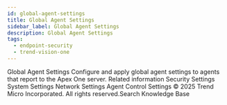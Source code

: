 ```yaml
---
id: global-agent-settings
title: Global Agent Settings
sidebar_label: Global Agent Settings
description: Global Agent Settings
tags:
  - endpoint-security
  - trend-vision-one
---
```


 Global Agent Settings Configure and apply global agent settings to agents that report to the Apex One server. Related information Security Settings System Settings Network Settings Agent Control Settings © 2025 Trend Micro Incorporated. All rights reserved.Search Knowledge Base